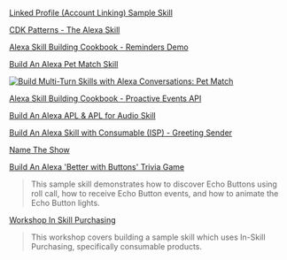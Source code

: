 [Linked Profile (Account Linking) Sample Skill](https://github.com/alexa/skill-sample-nodejs-linked-profile#linked-profile-account-linking-sample-skill)

[CDK Patterns - The Alexa Skill](https://github.com/cdk-patterns/serverless/tree/main/the-alexa-skill)

[Alexa Skill Building Cookbook - Reminders Demo](https://github.com/alexa/alexa-cookbook/tree/feature-demos/feature-demos/skill-demo-reminders)

[Build An Alexa Pet Match Skill](https://github.com/alexa/skill-sample-nodejs-petmatch)

[![Build Multi-Turn Skills with Alexa Conversations: Pet Match](https://img.youtube.com/vi/-UVulz5vCUc/0.jpg)](https://www.youtube.com/watch?v=-UVulz5vCUc)


[Alexa Skill Building Cookbook - Proactive Events API](https://github.com/alexa/alexa-cookbook/tree/master/feature-demos/skill-demo-proactive-events)

[Build An Alexa APL & APL for Audio Skill](https://github.com/alexa/skill-sample-nodejs-pet-tales)

[Build An Alexa Skill with Consumable (ISP) - Greeting Sender](https://github.com/alexa/skill-sample-nodejs-consumable-hello-world)

[Name The Show](https://github.com/alexa/skill-sample-nodejs-name-the-show)


[Build An Alexa 'Better with Buttons' Trivia Game](https://github.com/alexa/skill-sample-nodejs-buttons-trivia)

>This sample skill demonstrates how to discover Echo Buttons using roll call, how to receive Echo Button events, and how to animate the Echo Button lights.

[Workshop In Skill Purchasing](https://github.com/alexa/workshop-in-skill-purchasing)

>This workshop covers building a sample skill which uses In-Skill Purchasing, specifically consumable products.